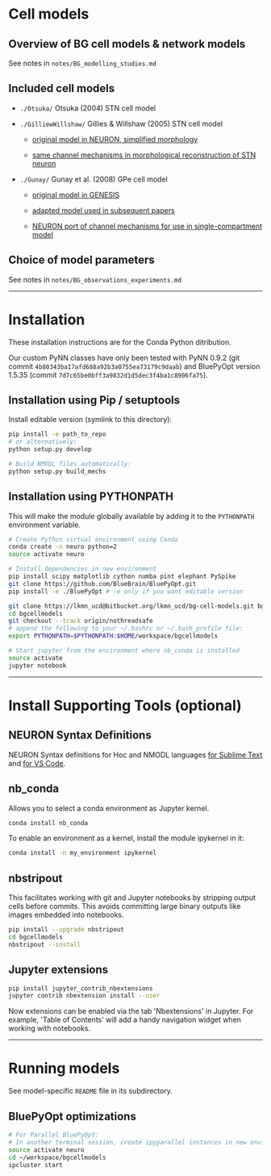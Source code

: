 
# Cell models

## Overview of BG cell models & network models

See notes in `notes/BG_modelling_studies.md`

## Included cell models

- `./Otsuka/` Otsuka (2004) STN cell model


- `./GilliewWillshaw/` Gillies & Willshaw (2005) STN cell model
	
	+ [original model in NEURON, simplified morphology](https://senselab.med.yale.edu/ModelDB/showmodel.cshtml?model=74298)

	+ [same channel mechanisms in morphological reconstruction of STN neuron](https://senselab.med.yale.edu/ModelDB/ShowModel.cshtml?model=151460)


- `./Gunay/` Gunay et al. (2008) GPe cell model

	+ [original model in GENESIS](https://senselab.med.yale.edu/modeldb/ShowModel.cshtml?model=114639)

	+ [adapted model used in subsequent papers](https://senselab.med.yale.edu/modeldb/ShowModel.cshtml?model=136315)

	+ [NEURON port of channel mechanisms for use in single-compartment model](https://senselab.med.yale.edu/modeldb/ShowModel.cshtml?model=143100)


## Choice of model parameters

See notes in `notes/BG_observations_experiments.md`

--------------------------------------------------------------------------------

# Installation

These installation instructions are for the Conda Python ditribution.

Our custom PyNN classes have only been tested with PyNN 0.9.2 (git commit
`4b80343ba17afd688a92b3a0755ea73179c9daab`) and BluePyOpt version 1.5.35 
(commit `7d7c65be0bff3a9832d1d5dec3f4ba1c8906fa75`).


## Installation using Pip / setuptools

Install editable version (symlink to this directory):

```sh
pip install -e path_to_repo
# or alternatively:
python setup.py develop

# Build NMODL files automatically:
python setup.py build_mechs
```

## Installation using PYTHONPATH

This will make the module globally available by adding it to the `PYTHONPATH` environment variable.

```bash
# Create Python virtual environment using Conda
conda create -n neuro python=2
source activate neuro

# Install dependencies in new environment
pip install scipy matplotlib cython numba pint elephant PySpike
git clone https://github.com/BlueBrain/BluePyOpt.git
pip install -e ./BluePyOpt # -e only if you want editable version

git clone https://lkmn_ucd@bitbucket.org/lkmn_ucd/bg-cell-models.git bgcellmodels
cd bgcellmodels
git checkout --track origin/nothreadsafe
# append the following to your ~/.bashrc or ~/.bash_profile file:
export PYTHONPATH=$PYTHONPATH:$HOME/workspace/bgcellmodels

# Start jupyter from the environment where nb_conda is installed
source activate
jupyter notebook
```



--------------------------------------------------------------------------------
# Install Supporting Tools (optional)

## NEURON Syntax Definitions

NEURON Syntax definitions for Hoc and NMODL languages [for Sublime Text](https://github.com/jordan-g/NEURON-for-Sublime-Text) and [for VS Code](https://github.com/imatlopez/vscode-neuron).


## nb_conda

Allows you to select a conda environment as Jupyter kernel.

```sh
conda install nb_conda
```

To enable an environment as a kernel, install the module ipykernel in it:

```sh
conda install -n my_environment ipykernel
```

## nbstripout

This facilitates working with git and Jupyter notebooks by stripping output cells before commits. This avoids committing large binary outputs like images embedded into notebooks.

```bash
pip install --upgrade nbstripout
cd bgcellmodels
nbstripout --install
```

## Jupyter extensions

```bash
pip install jupyter_contrib_nbextensions
jupyter contrib nbextension install --user
```

Now extensions can be enabled via the tab 'Nbextensions' in Jupyter. For example, 'Table of Contents' will add a handy navigation widget when working with notebooks.

--------------------------------------------------------------------------------
# Running models

See model-specific `README` file in its subdirectory.

## BluePyOpt optimizations

```sh
# For Parallel BluePyOpt:
# In another terminal session, create ipyparallel instances in new environment
source activate neuro
cd ~/workspace/bgcellmodels
ipcluster start
```